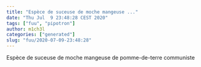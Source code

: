 ```yaml
---
title: "Espèce de suceuse de moche mangeuse ..."
date: "Thu Jul  9 23:48:28 CEST 2020"
tags: ["fuu", "pipotron"]
author: m1ch3l
categories: ["generated"]
slug: "fuu/2020-07-09-23:48:28"
---
```


Espèce de suceuse de moche mangeuse de pomme-de-terre communiste
